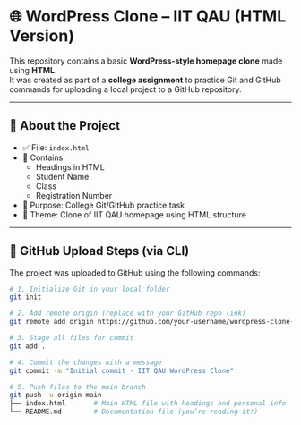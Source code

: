 # 🌐 WordPress Clone – IIT QAU (HTML Version)

This repository contains a basic **WordPress-style homepage clone** made using **HTML**.  
It was created as part of a **college assignment** to practice Git and GitHub commands for uploading a local project to a GitHub repository.

---

## 📄 About the Project

- ✅ File: `index.html`  
- 📝 Contains:  
  - Headings in HTML  
  - Student Name  
  - Class  
  - Registration Number  
- 🎯 Purpose: College Git/GitHub practice task  
- 🧱 Theme: Clone of IIT QAU homepage using HTML structure

---

## 🚀 GitHub Upload Steps (via CLI)

The project was uploaded to GitHub using the following commands:

```bash
# 1. Initialize Git in your local folder
git init

# 2. Add remote origin (replace with your GitHub repo link)
git remote add origin https://github.com/your-username/wordpress-clone-iitqau.git

# 3. Stage all files for commit
git add .

# 4. Commit the changes with a message
git commit -m "Initial commit - IIT QAU WordPress Clone"

# 5. Push files to the main branch
git push -u origin main
├── index.html       # Main HTML file with headings and personal info
└── README.md        # Documentation file (you’re reading it!)


